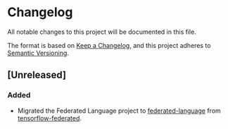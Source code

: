 # Changelog

All notable changes to this project will be documented in this file.

The format is based on [Keep a Changelog](https://keepachangelog.com/en/1.1.0/),
and this project adheres to
[Semantic Versioning](https://semver.org/spec/v2.0.0.html).

## [Unreleased]

### Added

*   Migrated the Federated Language project to
    [federated-language](https://github.com/google-parfait/federated-language/)
    from
    [tensorflow-federated](https://github.com/google-parfait/tensorflow-federated/).
